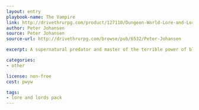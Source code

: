 ```yaml
---
layout: entry
playbook-name: The Vampire
link: http://drivethrurpg.com/product/127110/Dungeon-World-Lore-and-Lords-Pack
author: Peter Johansen
source: Peter Johansen
source-url: http://drivethrurpg.com/browse/pub/6532/Peter-Johansen

excerpt: A supernatural predator and master of the terrible power of blood.

categories:
- other

license: non-free
cost: pwyw

tags:
- lore and lords pack
---
```

